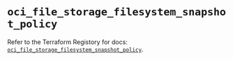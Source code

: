 # `oci_file_storage_filesystem_snapshot_policy`

Refer to the Terraform Registory for docs: [`oci_file_storage_filesystem_snapshot_policy`](https://registry.terraform.io/providers/oracle/oci/6.18.0/docs/resources/file_storage_filesystem_snapshot_policy).
